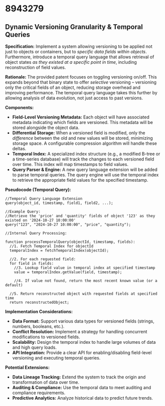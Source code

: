 # 8943279

## Dynamic Versioning Granularity & Temporal Queries

**Specification:** Implement a system allowing versioning to be applied not just to objects or containers, but to *specific data fields within objects*. Furthermore, introduce a temporal query language that allows retrieval of object states *as they existed at a specific point in time*, including reconstruction of field values.

**Rationale:** The provided patent focuses on toggling versioning on/off. This expands beyond that binary state to offer *selective* versioning – versioning only the critical fields of an object, reducing storage overhead and improving performance. The temporal query language takes this further by allowing analysis of data evolution, not just access to past versions.

**Components:**

*   **Field-Level Versioning Metadata:** Each object will have associated metadata indicating which fields are versioned. This metadata will be stored alongside the object data.
*   **Differential Storage:** When a versioned field is modified, only the *difference* between the old and new values will be stored, minimizing storage space.  A configurable compression algorithm will handle these deltas.
*   **Temporal Index:**  A specialized index structure (e.g., a modified B-tree or a time-series database) will track the changes to each versioned field over time.  This index will map timestamps to field values.
*   **Query Parser & Engine:** A new query language extension will be added to parse temporal queries. The query engine will use the temporal index to retrieve the appropriate field values for the specified timestamp.

**Pseudocode (Temporal Query):**

```
//Temporal Query Language Extension
query(object_id, timestamp, field1, field2, ...);

//Example Query:
//Retrieve the 'price' and 'quantity' fields of object '123' as they existed on '2024-10-27 10:00:00'
query("123", "2024-10-27 10:00:00", "price", "quantity");

//Internal Query Processing:

function processTemporalQuery(objectId, timestamp, fields):
  //1. Fetch Temporal Index for objectId
  temporalIndex = fetchTemporalIndex(objectId);

  //2. For each requested field:
  for field in fields:
    //3. Lookup field value in temporal index at specified timestamp
    value = temporalIndex.getValue(field, timestamp);

    //4. If value not found, return the most recent known value (or a default)

  //5. Return reconstructed object with requested fields at specified time
  return reconstructedObject;
```

**Implementation Considerations:**

*   **Data Format:** Support various data types for versioned fields (strings, numbers, booleans, etc.).
*   **Conflict Resolution:** Implement a strategy for handling concurrent modifications to versioned fields.
*   **Scalability:** Design the temporal index to handle large volumes of data and high query loads.
*   **API Integration:** Provide a clear API for enabling/disabling field-level versioning and executing temporal queries.

**Potential Extensions:**

*   **Data Lineage Tracking:** Extend the system to track the origin and transformation of data over time.
*   **Auditing & Compliance:**  Use the temporal data to meet auditing and compliance requirements.
*   **Predictive Analytics:** Analyze historical data to predict future trends.